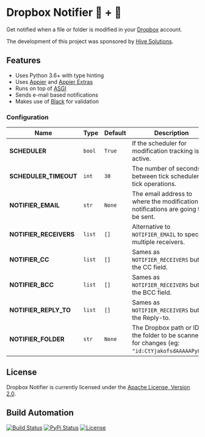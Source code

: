 # Dropbox Notifier 🐍 + 📄

Get notified when a file or folder is modified in your [Dropbox](https://www.dropbox.com) account.

The development of this project was sponsored by [Hive Solutions](http://www.hive.pt).

## Features

* Uses Python 3.6+ with type hinting
* Uses [Appier](https://github.com/hivesolutions/appier) and [Appier Extras](https://github.com/hivesolutions/appier-extras)
* Runs on top of [ASGI](https://asgi.readthedocs.io/en/latest/)
* Sends e-mail based notifications
* Makes use of [Black](https://github.com/psf/black) for validation

### Configuration

| Name                   | Type   | Default | Description                                                                                      |
| ---------------------- | ------ | ------- | ------------------------------------------------------------------------------------------------ |
| **SCHEDULER**          | `bool` | `True`  | If the scheduler for modification tracking is active.                                            |
| **SCHEDULER_TIMEOUT**  | `int`  | `30`    | The number of seconds between tick scheduler tick operations.                                    |
| **NOTIFIER_EMAIL**     | `str`  | `None`  | The email address to where the modification notifications are going to be sent.                  |
| **NOTIFIER_RECEIVERS** | `list` | `[]`    | Alternative to `NOTIFIER_EMAIL` to specify multiple receivers.                                   |
| **NOTIFIER_CC**        | `list` | `[]`    | Sames as `NOTIFIER_RECEIVERS` but for the CC field.                                              |
| **NOTIFIER_BCC**       | `list` | `[]`    | Sames as `NOTIFIER_RECEIVERS` but for the BCC field.                                             |
| **NOTIFIER_REPLY_TO**  | `list` | `[]`    | Sames as `NOTIFIER_RECEIVERS` but for the Reply-to.                                              |
| **NOTIFIER_FOLDER**    | `str`  | `None`  | The Dropbox path or ID of the folder to be scanned for changes (eg: `"id:CtYjakofsdAAAAAPyEg"`). |

## License

Dropbox Notifier is currently licensed under the [Apache License, Version 2.0](http://www.apache.org/licenses/).

## Build Automation

[![Build Status](https://github.com/joamag/dropbox-notifier/workflows/Main%20Workflow/badge.svg)](https://github.com/joamag/dropbox-notifier/actions)
[![PyPi Status](https://img.shields.io/pypi/v/dropbox-notifier.svg)](https://pypi.python.org/pypi/dropbox-notifier)
[![License](https://img.shields.io/badge/license-Apache%202.0-blue.svg)](https://www.apache.org/licenses/)
